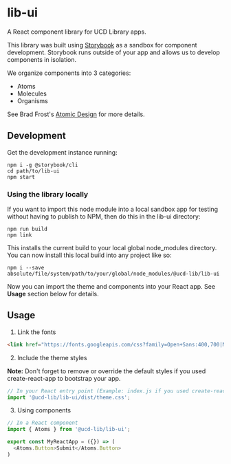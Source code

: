 # lib-ui

A React component library for UCD Library apps.

This library was built using [Storybook](https://github.com/storybooks/storybook) as a sandbox for component development. Storybook runs outside of your app and allows us to develop components in isolation.

We organize components into 3 categories:
* Atoms
* Molecules
* Organisms

See Brad Frost's [Atomic Design](http://bradfrost.com/blog/post/atomic-web-design/) for more details.

## Development

Get the development instance running:
```
npm i -g @storybook/cli
cd path/to/lib-ui
npm start
```

### Using the library locally
If you want to import this node module into a local sandbox app for testing without having to publish to NPM, then do this in the lib-ui directory:
```
npm run build
npm link
```
This installs the current build to your local global node_modules directory. You can now install this local build into any project like so:
```
npm i --save absolute/file/system/path/to/your/global/node_modules/@ucd-lib/lib-ui
```
Now you can import the theme and components into your React app. See **Usage** section below for details.

## Usage
1. Link the fonts
```html
<link href="https://fonts.googleapis.com/css?family=Open+Sans:400,700|Montserrat:700" rel="stylesheet">
```
2. Include the theme styles

**Note:** Don't forget to remove or override the default styles if you used create-react-app to bootstrap your app.
```js
// In your React entry point (Example: index.js if you used create-react-app)
import '@ucd-lib/lib-ui/dist/theme.css';
```
3. Using components
```js
// In a React component
import { Atoms } from '@ucd-lib/lib-ui';

export const MyReactApp = ({}) => (
  <Atoms.Button>Submit</Atoms.Button>
)
```
